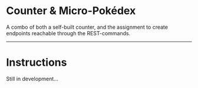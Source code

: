 # Counter & Micro-Pokédex

A combo of both a self-built counter, and the assignment to create endpoints reachable through the REST-commands.

___

# Instructions

Still in development...